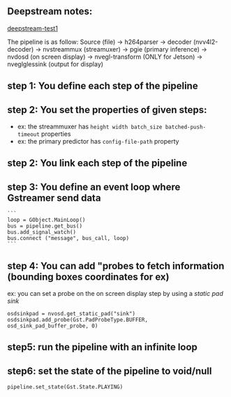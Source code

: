 ## Deepstream notes: 

[deepstream-test1](https://github.com/NVIDIA-AI-IOT/deepstream_python_apps/blob/master/apps/deepstream-test1/deepstream_test_1.py)

The pipeline is as follow:
Source (file) 
-> h264parser 
-> decoder (nvv4l2-decoder) 
-> nvstreammux (streamuxer) 
-> pgie (primary inference) 
-> nvdosd (on screen display)
-> nvegl-transform (ONLY for Jetson)
-> nveglglessink (output for display)

## step 1: You define each step of the pipeline
## step 2: You set the properties of given steps:
 - ex: the streammuxer has `height width batch_size batched-push-timeout` properties
 - ex: the primary predictor has `config-file-path` property
 
## step 2: You link each step of the pipeline
## step 3: You define an event loop where Gstreamer send data
    ```
    loop = GObject.MainLoop()
    bus = pipeline.get_bus()
    bus.add_signal_watch()
    bus.connect ("message", bus_call, loop)
    ```
    
## step 4: You can add "probes to fetch information (bounding boxes coordinates for ex)
ex: you can set a probe on the on screen display step by using a *static pad sink*

` osdsinkpad = nvosd.get_static_pad("sink") `
` osdsinkpad.add_probe(Gst.PadProbeType.BUFFER, osd_sink_pad_buffer_probe, 0) `

## step5: run the pipeline with an infinite loop
## step6: set the state of the pipeline to void/null
`pipeline.set_state(Gst.State.PLAYING)`
 
